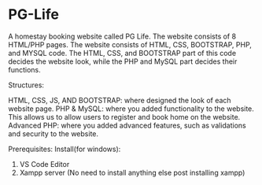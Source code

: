 # PG-Life
A homestay booking website called PG Life. The website consists of 8 HTML/PHP pages. The website consists of HTML, CSS, BOOTSTRAP, PHP, and MYSQL code. The HTML, CSS, and BOOTSTRAP part of this code decides the website look, while the PHP and MySQL part decides their functions.

Structures:

HTML, CSS, JS, AND BOOTSTRAP: where designed the look of each website page.
PHP & MySQL: where you added functionality to the website. This allows us to allow users to register and book home on the website.
Advanced PHP: where you added advanced features, such as validations and security to the website.

Prerequisites:
Install(for windows):
1. VS Code Editor
2. Xampp server
(No need to install anything else post installing xampp)


